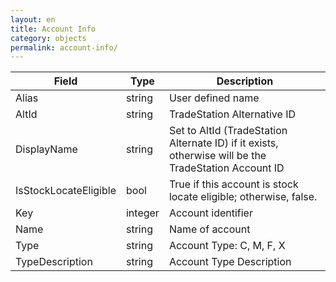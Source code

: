 ```yaml
---
layout: en
title: Account Info
category: objects
permalink: account-info/
---
```


| Field | Type | Description |
| ----- | ---- | ----------- |
| Alias | string | User defined name |
| AltId | string | TradeStation Alternative ID |
| DisplayName | string | Set to AltId (TradeStation Alternate ID) if it exists, otherwise will be the TradeStation Account ID |
| IsStockLocateEligible | bool | True if this account is stock locate eligible; otherwise, false.  |
| Key | integer | Account identifier |
| Name | string | Name of account |
| Type | string | Account Type: C, M, F, X |
| TypeDescription | string | Account Type Description |